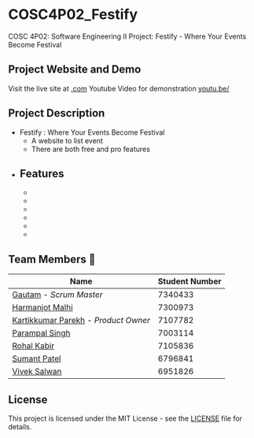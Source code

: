 # COSC4P02_Festify
COSC 4P02: Software Engineering II
Project: Festify - Where Your Events Become Festival

## Project Website and Demo
Visit the live site at [.com](https://.com/)
Youtube Video for demonstration [youtu.be/](https://youtu.be/)


## Project Description
- Festify : Where Your Events Become Festival
  - A website to list event
  - There are both free and pro features
- Features
  - 
  - 
  - 
  - 
  - 
  - 
  - 


## Team Members 👥
| Name | Student Number|
|------|---------------|
| [Gautam](https://github.com/gautam4036) - *Scrum Master* | 7340433 |
| [Harmanjot Malhi](https://github.com/HarmanjotMalhi)| 7300973 |
| [Kartikkumar Parekh](https://github.com/Kartik478) - *Product Owner*| 7107782 |
| [Parampal Singh](https://github.com/parampalsingh1)| 7003114 |
| [Rohal Kabir](https://github.com/rohal20)| 7105836 |
| [Sumant Patel](https://github.com/Sumant123)| 6796841 |
| [Vivek Salwan](https://github.com/VivekSalwan2000)| 6951826 |



## License
This project is licensed under the MIT License - see the [LICENSE](LICENSE.md) file for details.
